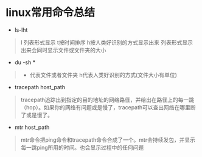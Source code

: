 # linux常用命令总结

- ls-lht
> l 列表形式显示 t按时间排序  h按人类好识别的方式显示出来 列表形式显示出来会同时显示文件或文件夹的大小

- du -sh *
> * 代表文件或者文件夹 h代表人类好识别的方式(文件大小有单位)

- tracepath host_path
> tracepath追踪出到指定的目的地址的网络路径，并给出在路径上的每一跳（hop）。如果你的网络有问题或是慢了，tracepath可以查出网络在哪里断了或是慢了。

- mtr host_path
> mtr命令把ping命令和tracepath命令合成了一个。mtr会持续发包，并显示每一跳ping所用的时间。也会显示过程中的任何问题



